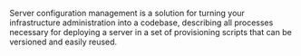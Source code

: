 Server configuration management is a solution for turning your infrastructure administration into a codebase, describing all processes necessary for deploying a server in a set of provisioning scripts that can be versioned and easily reused. 